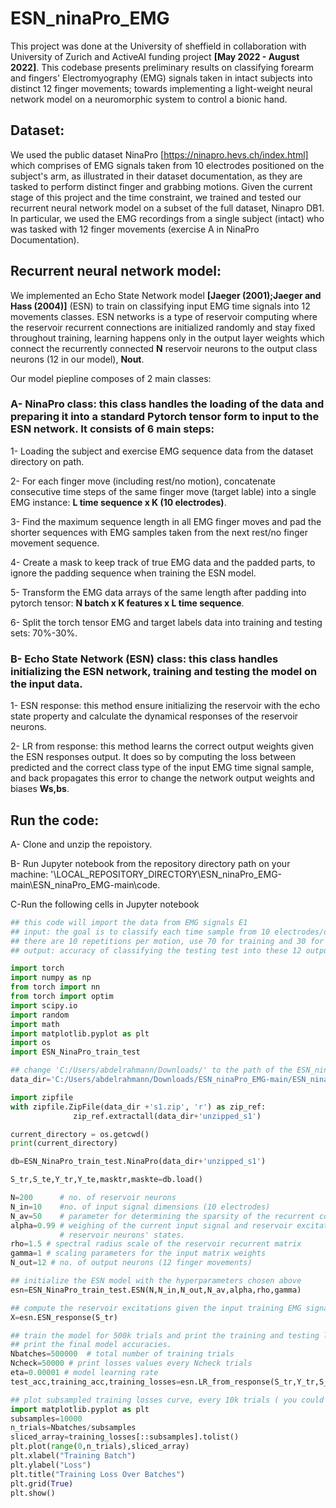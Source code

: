 # ESN_ninaPro_EMG

This project was done at the University of sheffield in collaboration with University of Zurich and ActiveAI funding project **[May 2022 - August 2022]**. This codebase presents preliminary results on classifying forearm and fingers' Electromyography (EMG) signals taken in intact subjects into distinct 12 finger movements; towards implementing a light-weight neural network model 
on a neuromorphic system to control a bionic hand. 

 ## Dataset: 
 We used the public dataset NinaPro [https://ninapro.hevs.ch/index.html] which comprises of EMG signals taken from 10 electrodes positioned on the subject's arm, as illustrated in their dataset documentation, as they are tasked to perform distinct finger and grabbing motions. 
Given the current stage of this project and the time constraint, we trained and tested our recurrent neural network model on a subset of the full dataset, Ninapro DB1. In particular, we used the EMG recordings from a single subject (intact) who was tasked with 12 finger movements (exercise A in NinaPro Documentation). 
 
 
 ## Recurrent neural network model: 
We implemented an Echo State Network model **[Jaeger (2001);Jaeger and Hass (2004)]** (ESN) to train on classifying input EMG time signals into 12 movements classes. ESN networks is a type of reservoir computing where the reservoir recurrent connections are initialized randomly and stay fixed throughout training, learning happens only in the output layer weights which connect the recurrently connected **N** reservoir neurons to the output class neurons (12 in our model), **Nout**.

Our model piepline composes of 2 main classes:

### A- NinaPro class: this class handles the loading of the data and preparing it into a standard Pytorch tensor form to input to the ESN network. It consists of 6 main steps:

1- Loading the subject and exercise EMG sequence data from the dataset directory on path.
   
2- For each finger move (including rest/no motion), concatenate consecutive time steps of the same finger move (target lable) into a single EMG instance: **L time sequence x K (10 electrodes)**.
   
3- Find the maximum sequence length in all EMG finger moves and pad the shorter sequences with EMG samples taken from the next rest/no finger movement sequence.
   
4- Create a mask to keep track of true EMG data and the padded parts, to ignore the padding sequence when training the ESN model.
   
5- Transform the EMG data arrays of the same length after padding into pytorch tensor: **N batch x K features x L time sequence**.
   
6- Split the torch tensor EMG and target labels data into training and testing sets: 70%-30%.  

  
###  B- Echo State Network (ESN) class: this class handles initializing the ESN network, training and testing the model on the input data.

1- ESN response: this method ensure initializing the reservoir with the echo state property and calculate the dynamical responses of the reservoir neurons. 
    
2- LR from response: this method learns the correct output weights given the ESN responses output. It does so by computing the loss between predicted and the correct class type of the input EMG time signal sample, and back propagates this error to change the network output weights and biases **Ws,bs**.   

 ## Run the code: 
 
A- Clone and unzip the repoistory.

B- Run Jupyter notebook from the repository directory path on your machine: '\LOCAL_REPOSITORY_DIRECTORY\ESN_ninaPro_EMG-main\ESN_ninaPro_EMG-main\code.

C-Run the following cells in Jupyter notebook

```python
## this code will import the data from EMG signals E1
## input: the goal is to classify each time sample from 10 electrodes/dimensions to a motion
## there are 10 repetitions per motion, use 70 for training and 30 for testing
## output: accuracy of classifying the testing test into these 12 output classes. 

import torch
import numpy as np
from torch import nn
from torch import optim
import scipy.io
import random
import math
import matplotlib.pyplot as plt
import os
import ESN_NinaPro_train_test
```


```python
## change 'C:/Users/abdelrahmann/Downloads/' to the path of the ESN_ninaPro_EMG-main repository on your machine
data_dir='C:/Users/abdelrahmann/Downloads/ESN_ninaPro_EMG-main/ESN_ninaPro_EMG-main/Data/'
```


```python
import zipfile
with zipfile.ZipFile(data_dir +'s1.zip', 'r') as zip_ref:
              zip_ref.extractall(data_dir+'unzipped_s1')
```


```python
current_directory = os.getcwd()
print(current_directory)
```


```python
db=ESN_NinaPro_train_test.NinaPro(data_dir+'unzipped_s1')

S_tr,S_te,Y_tr,Y_te,masktr,maskte=db.load()
```


```python
N=200      # no. of reservoir neurons
N_in=10    #no. of input signal dimensions (10 electrodes)
N_av=50    # parameter for determining the sparsity of the recurrent connections between the reservoir neurons
alpha=0.99 # weighing of the current input signal and reservoir excitations relative to the previous reservoir neurons' states in updating the current
           # reservoir neurons' states. 
rho=1.5 # spectral radius scale of the reservoir recurrent matrix
gamma=1 # scaling parameters for the input matrix weights
N_out=12 # no. of output neurons (12 finger movements)

## initialize the ESN model with the hyperparameters chosen above
esn=ESN_NinaPro_train_test.ESN(N,N_in,N_out,N_av,alpha,rho,gamma)

## compute the reservoir excitations given the input training EMG signals. 
X=esn.ESN_response(S_tr)
```


```python
## train the model for 500k trials and print the training and testing losses every 50k trials.
## print the final model accuracies.
Nbatches=500000  # total number of training trials
Ncheck=50000 # print losses values every Ncheck trials
eta=0.00001 # model learning rate
test_acc,training_acc,training_losses=esn.LR_from_response(S_tr,Y_tr,S_te,Y_te,Nbatches,eta,Ncheck,masktr,maskte)
```


```python
## plot subsampled training losses curve, every 10k trials ( you could pick other numbers)
import matplotlib.pyplot as plt
subsamples=10000
n_trials=Nbatches/subsamples
sliced_array=training_losses[::subsamples].tolist()
plt.plot(range(0,n_trials),sliced_array)
plt.xlabel("Training Batch")
plt.ylabel("Loss")
plt.title("Training Loss Over Batches")
plt.grid(True)
plt.show()
```




